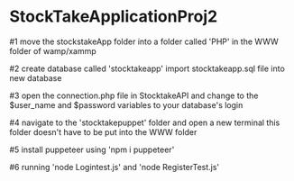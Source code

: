 # StockTakeApplicationProj2

#1 move the stockstakeApp folder into a folder called 'PHP' in the WWW folder of wamp/xammp

#2 create database called 'stocktakeapp' import stocktakeapp.sql file into new database

#3 open the connection.php file in StocktakeAPI and change to the $user_name and $password variables to your database's login

#4 navigate to the 'stocktakepuppet' folder and open a new terminal this folder doesn't have to be put into the WWW folder

#5 install puppeteer using 'npm i puppeteer'

#6 running 'node Logintest.js' and 'node RegisterTest.js'
